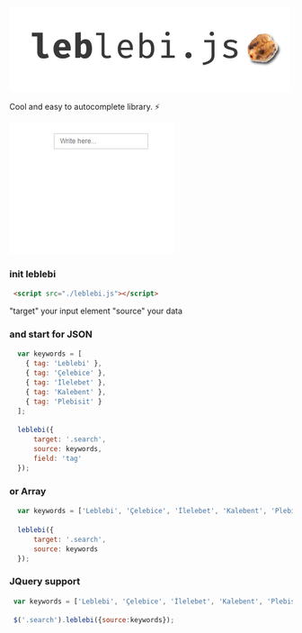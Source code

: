 ![leblebi.js logo](https://github.com/aykutkardas/leblebi.js/blob/master/leblebi-js-logo.png)

Cool and easy to autocomplete library. ⚡️

![leblebi.js preview](https://github.com/aykutkardas/leblebi.js/blob/master/preview2.gif)

### init leblebi

```html
 <script src="./leblebi.js"></script>
```



"target" your input element
"source" your data



### and start for JSON

```js
  var keywords = [
    { tag: 'Leblebi' }, 
    { tag: 'Çelebice' }, 
    { tag: 'İlelebet' }, 
    { tag: 'Kalebent' }, 
    { tag: 'Plebisit' }
  ];
  
  leblebi({
      target: '.search',
      source: keywords,
      field: 'tag'
  });
```
### or Array

```js
  var keywords = ['Leblebi', 'Çelebice', 'İlelebet', 'Kalebent', 'Plebisit'];
  
  leblebi({
      target: '.search',
      source: keywords
  });
```

### JQuery support

```js
 var keywords = ['Leblebi', 'Çelebice', 'İlelebet', 'Kalebent', 'Plebisit'];
 
 $('.search').leblebi({source:keywords});

```
